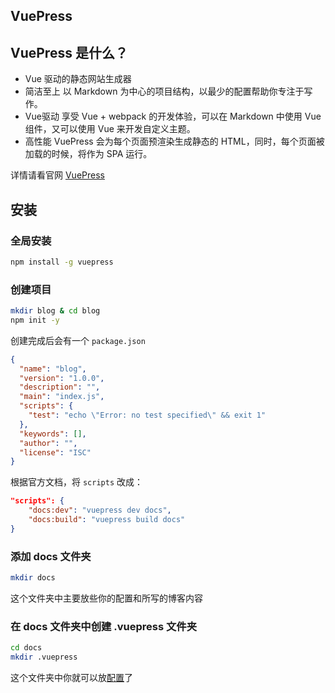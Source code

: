 ## VuePress

## VuePress 是什么？

* Vue 驱动的静态网站生成器
* 简洁至上
    以 Markdown 为中心的项目结构，以最少的配置帮助你专注于写作。
* Vue驱动
    享受 Vue + webpack 的开发体验，可以在 Markdown 中使用 Vue 组件，又可以使用 Vue 来开发自定义主题。
* 高性能
    VuePress 会为每个页面预渲染生成静态的 HTML，同时，每个页面被加载的时候，将作为 SPA 运行。

详情请看官网 [VuePress](https://vuepress.vuejs.org/zh/)

## 安装
### 全局安装

```sh
npm install -g vuepress
```

### 创建项目

```sh
mkdir blog & cd blog
npm init -y
```

创建完成后会有一个 `package.json`

```json
{
  "name": "blog",
  "version": "1.0.0",
  "description": "",
  "main": "index.js",
  "scripts": {
    "test": "echo \"Error: no test specified\" && exit 1"
  },
  "keywords": [],
  "author": "",
  "license": "ISC"
}
```

根据官方文档，将 `scripts` 改成：

```json
"scripts": {
    "docs:dev": "vuepress dev docs",
    "docs:build": "vuepress build docs"
}
```

### 添加 docs 文件夹

```sh
mkdir docs
```

这个文件夹中主要放些你的配置和所写的博客内容

### 在 docs 文件夹中创建 .vuepress 文件夹

```sh
cd docs
mkdir .vuepress
```

这个文件夹中你就可以放[配置](https://vuepress.vuejs.org/zh/config/)了
